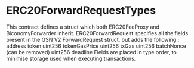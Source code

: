 # ERC20ForwardRequestTypes





This contract defines a struct which both ERC20FeeProxy and BiconomyForwarder inherit. ERC20ForwardRequest specifies all the fields present in the GSN V2 ForwardRequest struct,  but adds the following : address token uint256 tokenGasPrice uint256 txGas uint256 batchNonce (can be removed) uint256 deadline  Fields are placed in type order, to minimise storage used when executing transactions.





